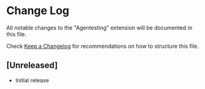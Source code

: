# Change Log

All notable changes to the "Agentesting" extension will be documented in this file.

Check [Keep a Changelog](http://keepachangelog.com/) for recommendations on how to structure this file.

## [Unreleased]

- Initial release